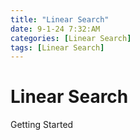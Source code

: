 ```yaml
---
title: "Linear Search"
date: 9-1-24 7:32:AM
categories: [Linear Search]
tags: [Linear Search]
---
```


# Linear Search

Getting Started